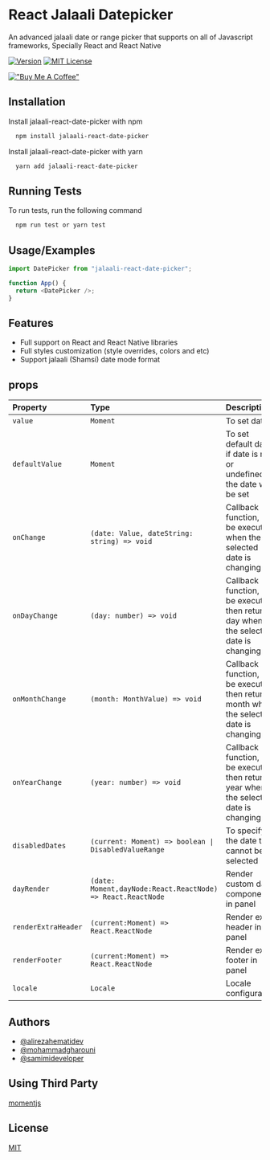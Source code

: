# React Jalaali Datepicker

An advanced jalaali date or range picker that supports on all of Javascript frameworks, Specially React and React Native

[![Version][version-badge]][package]
[![MIT License][license-badge]][license]

[version-badge]: https://img.shields.io/npm/v/jalaali-react-date-picker
[package]: https://www.npmjs.com/package/jalaali-react-date-picker
[license-badge]: https://img.shields.io/npm/l/jalaali-react-date-picker
[license]: https://opensource.org/licenses/MIT

[!["Buy Me A Coffee"](https://www.buymeacoffee.com/assets/img/custom_images/orange_img.png)](https://www.buymeacoffee.com/gbraad)

## Installation

Install jalaali-react-date-picker with npm

```bash
  npm install jalaali-react-date-picker
```

Install jalaali-react-date-picker with yarn

```bash
  yarn add jalaali-react-date-picker
```

## Running Tests

To run tests, run the following command

```bash
  npm run test or yarn test
```

## Usage/Examples

```javascript
import DatePicker from "jalaali-react-date-picker";

function App() {
  return <DatePicker />;
}
```

## Features

- Full support on React and React Native libraries
- Full styles customization (style overrides, colors and etc)
- Support jalaali (Shamsi) date mode format

## props

| Property            | Type                                                        | Description                                                                             |
| :------------------ | :---------------------------------------------------------- | :-------------------------------------------------------------------------------------- |
| `value`             | `Moment`                                                    | To set date                                                                             |
| `defaultValue`      | `Moment`                                                    | To set default date, if date is null or undefined, the date will be set                 |
| `onChange`          | `(date: Value, dateString: string) => void`                 | Callback function, can be executed when the selected date is changing                   |
| `onDayChange`       | `(day: number) => void`                                     | Callback function, can be executed then return day when the selected date is changing   |
| `onMonthChange`     | `(month: MonthValue) => void`                               | Callback function, can be executed then return month when the selected date is changing |
| `onYearChange`      | `(year: number) => void`                                    | Callback function, can be executed then return year when the selected date is changing  |
| `disabledDates`     | `(current: Moment) => boolean \| DisabledValueRange`        | To specify the date that cannot be selected                                             |
| `dayRender`         | `(date: Moment,dayNode:React.ReactNode) => React.ReactNode` | Render custom day component in panel                                                    |
| `renderExtraHeader` | `(current:Moment) => React.ReactNode`                       | Render extra header in panel                                                            |
| `renderFooter`      | `(current:Moment) => React.ReactNode`                       | Render extra footer in panel                                                            |
| `locale`            | `Locale`                                                    | Locale configuration                                                                    |

## Authors

- [@alirezahematidev](https://github.com/alirezahematidev)
- [@mohammadgharouni](https://github.com/mohammadgharouni)
- [@samimideveloper](https://github.com/samimideveloper)

## Using Third Party

[momentjs](https://momentjs.com)

## License

[MIT](https://choosealicense.com/licenses/mit/)
